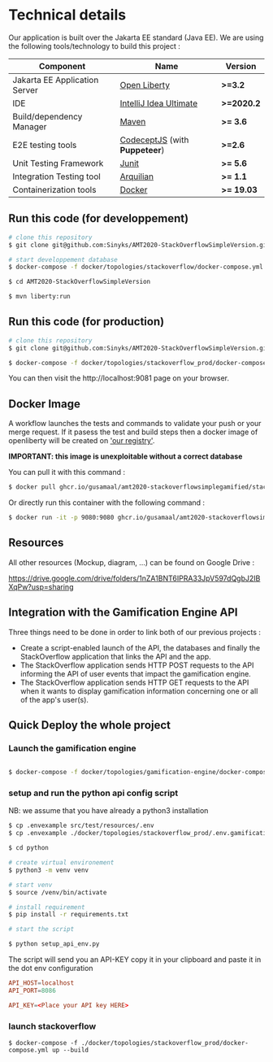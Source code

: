 # Technical details

Our application is built over the Jakarta EE standard (Java EE). We are using the following tools/technology to build this project :

| Component                     | Name                                                      | Version      |
| ----------------------------- | --------------------------------------------------------- | ------------ |
| Jakarta EE Application Server | [Open Liberty](openliberty.io/)                           | __>=3.2__    |
| IDE                           | [IntelliJ Idea Ultimate](https://www.jetbrains.com/idea/) | __>=2020.2__ |
| Build/dependency Manager      | [Maven](https://maven.apache.org/)                        | __>= 3.6__   |
| E2E testing tools             | [CodeceptJS](codecept.io/) (with **Puppeteer**)           | __>=2.6__    |
| Unit Testing Framework        | [Junit](https://junit.org/junit5/)                        | __>= 5.6__   |
| Integration Testing tool      | [Arquilian](http://arquillian.org/)                       | __>= 1.1__   |
| Containerization tools        | [Docker](https://www.docker.com/)                         | __>= 19.03__ |

## Run this code (for developpement)

```bash
# clone this repository
$ git clone git@github.com:Sinyks/AMT2020-StackOverflowSimpleVersion.git

# start developpement database 
$ docker-compose -f docker/topologies/stackoverflow/docker-compose.yml up -d db

$ cd AMT2020-StackOverflowSimpleVersion

$ mvn liberty:run
```

## Run this code (for production)

```bash
# clone this repository
$ git clone git@github.com:Sinyks/AMT2020-StackOverflowSimpleVersion.git

$ docker-compose -f docker/topologies/stackoverflow_prod/docker-compose.yml up
```

You can then visit the http://localhost:9081 page on your browser.

## Docker Image

A workflow launches the tests and commands to validate your push or your merge request. If it pasess the test and build steps then a docker image of openliberty will be created on ['our registry'](https://github.com/orgs/Gusamaal/packages).

__IMPORTANT: this image is unexploitable without a correct database__ 

You can pull it with this command : 


```bash
$ docker pull ghcr.io/gusamaal/amt2020-stackoverflowsimplegamified/stackoverflowsimpleversiongamified:latest
```

Or directly run this container with the following command :

```bash
$ docker run -it -p 9080:9080 ghcr.io/gusamaal/amt2020-stackoverflowsimplegamified/stackoverflowsimpleversiongamified:latest
```

## Resources

All other resources (Mockup, diagram, ...) can be found on Google Drive :

https://drive.google.com/drive/folders/1nZA1BNT6IPRA33JpV597dQgbJ2IBXqPw?usp=sharing

## Integration with the Gamification Engine API

Three things need to be done in order to link both of our previous projects :

- Create a script-enabled launch of the API, the databases and finally the StackOverflow application that links the API and the app.
- The StackOverflow application sends HTTP POST requests to the API informing the API of user events that impact the gamification engine. 
- The StackOverflow application sends HTTP GET requests to the API when it wants to display gamification information concerning one or all of the app's user(s).

## Quick Deploy the whole project

### Launch the gamification engine 

```bash

$ docker-compose -f docker/topologies/gamification-engine/docker-compose.yml up -d

```

### setup and run the python api config script

NB: we assume that you have already a python3 installation

```bash
$ cp .envexample src/test/resources/.env
$ cp .envexample ./docker/topologies/stackoverflow_prod/.env.gamification

$ cd python

# create virtual environement
$ python3 -m venv venv

# start venv
$ source /venv/bin/activate

# install requirement
$ pip install -r requirements.txt

# start the script

$ python setup_api_env.py

```

The script will send you an API-KEY copy it in your clipboard and paste it in the dot env configuration

```conf
API_HOST=localhost
API_PORT=8086

API_KEY=<Place your API key HERE>
```

### launch stackoverflow

```
$ docker-compose -f ./docker/topologies/stackoverflow_prod/docker-compose.yml up --build
```
